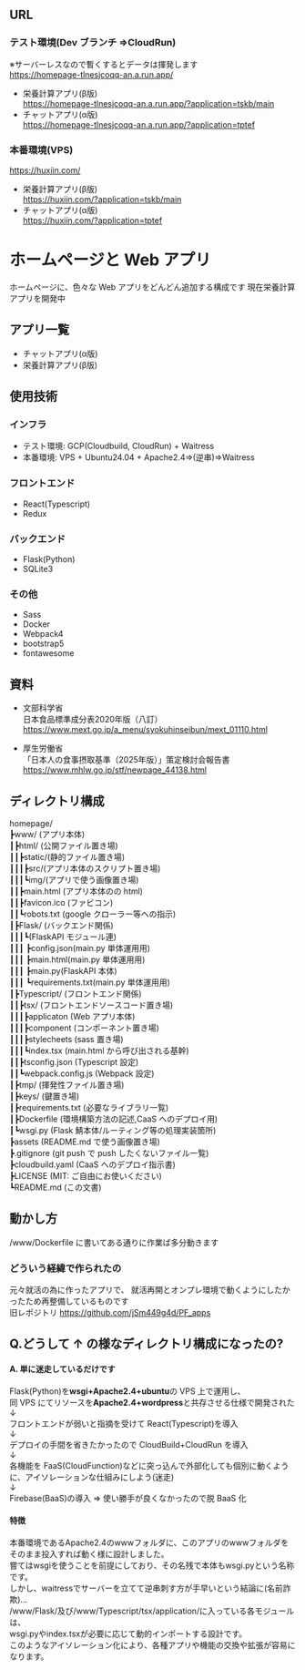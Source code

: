 ## URL

### テスト環境(Dev ブランチ ⇒CloudRun)
※サーバーレスなので暫くするとデータは揮発します  
https://homepage-tlnesjcoqq-an.a.run.app/
- 栄養計算アプリ(β版)  
https://homepage-tlnesjcoqq-an.a.run.app/?application=tskb/main
- チャットアプリ(α版)  
https://homepage-tlnesjcoqq-an.a.run.app/?application=tptef

### 本番環境(VPS)
https://huxiin.com/
- 栄養計算アプリ(β版)  
https://huxiin.com/?application=tskb/main
- チャットアプリ(α版)  
https://huxiin.com/?application=tptef

# ホームページと Web アプリ
ホームページに、色々な Web アプリをどんどん追加する構成です
現在栄養計算アプリを開発中

## アプリ一覧
- チャットアプリ(α版)
- 栄養計算アプリ(β版)

## 使用技術
### インフラ
- テスト環境: GCP(Cloudbuild, CloudRun) + Waitress
- 本番環境: VPS + Ubuntu24.04 + Apache2.4⇒(逆串)⇒Waitress
### フロントエンド
- React(Typescript)
- Redux
### バックエンド
- Flask(Python)
- SQLite3
### その他
- Sass
- Docker
- Webpack4
- bootstrap5
- fontawesome

## 資料
- 文部科学省  
日本食品標準成分表2020年版（八訂）  
https://www.mext.go.jp/a_menu/syokuhinseibun/mext_01110.html  

- 厚生労働省  
「日本人の食事摂取基準（2025年版）」策定検討会報告書  
https://www.mhlw.go.jp/stf/newpage_44138.html  


## ディレクトリ構成
homepage/  
┣www/ (アプリ本体)  
┃┣html/ (公開ファイル置き場)  
┃┃┣static/(静的ファイル置き場)  
┃┃┃┣src/(アプリ本体のスクリプト置き場)  
┃┃┃┗img/(アプリで使う画像置き場)  
┃┃┣main.html (アプリ本体のの html)  
┃┃┣favicon.ico (ファビコン)  
┃┃┗robots.txt (google クローラー等への指示)  
┃┣Flask/ (バックエンド関係)  
┃┃┃┗(FlaskAPI モジュール連)  
┃┃┃ ┣config.json(main.py 単体運用用)  
┃┃┃ ┣main.html(main.py 単体運用用)  
┃┃┃ ┣main.py(FlaskAPI 本体)  
┃┃┃ ┗requirements.txt(main.py 単体運用用)  
┃┣Typescript/ (フロントエンド関係)  
┃┃┣tsx/ (フロントエンドソースコード置き場)  
┃┃┃┣applicaton (Web アプリ本体)  
┃┃┃┣component (コンポーネント置き場)  
┃┃┃┣stylecheets (sass 置き場)  
┃┃┃┗index.tsx (main.html から呼び出される基幹)  
┃┃┣tsconfig.json (Typescript 設定)  
┃┃┗webpack.config.js (Webpack 設定)  
┃┣tmp/ (揮発性ファイル置き場)  
┃┣keys/ (鍵置き場)  
┃┣requirements.txt (必要なライブラリ一覧)  
┃┣Dockerfile (環境構築方法の記述,CaaS へのデプロイ用)  
┃┗wsgi.py (Flask 鯖本体/ルーティング等の処理実装箇所)  
┣assets (README.md で使う画像置き場)  
┣.gitignore (git push で push したくないファイル一覧)  
┣cloudbuild.yaml (CaaS へのデプロイ指示書)  
┣LICENSE (MIT: ご自由にお使いください)  
┗README.md (この文書)

## 動かし方
/www/Dockerfile に書いてある通りに作業ば多分動きます

### どういう経緯で作られたの
元々就活の為に作ったアプリで、
就活再開とオンプレ環境で動くようにしたかったため再整備しているものです  
旧レポジトリ
https://github.com/jSm449g4d/PF_apps

## Q.どうして ↑ の様なディレクトリ構成になったの?
#### A. 単に迷走しているだけです
Flask(Python)を**wsgi+Apache2.4+ubuntu**の VPS 上で運用し、  
同 VPS にてリソースを**Apache2.4+wordpress**と共存させる仕様で開発された  
↓<br>
フロントエンドが弱いと指摘を受けて React(Typescript)を導入  
↓<br>
デプロイの手間を省きたかったので CloudBuild+CloudRun を導入  
↓<br>
各機能を FaaS(CloudFunction)などに突っ込んで外部化しても個別に動くように、アイソレーションな仕組みにしよう(迷走)  
↓<br>
Firebase(BaaS)の導入 ⇒ 使い勝手が良くなかったので脱 BaaS 化
#### 特徴
本番環境であるApache2.4のwwwフォルダに、このアプリのwwwフォルダをそのまま投入すれば動く様に設計しました。  
嘗てはwsgiを使うことを前提にしており、その名残で本体もwsgi.pyという名称です。  
しかし、waitressでサーバーを立てて逆串刺す方が手早いという結論に(名前詐欺)...  
/www/Flask/及び/www/Typescript/tsx/application/に入っている各モジュールは、  
wsgi.pyやindex.tsxが必要に応じて動的インポートする設計です。  
このようなアイソレーション化により、各種アプリや機能の交換や拡張が容易になります。  
